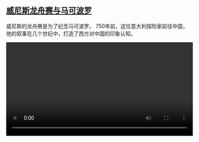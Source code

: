 <!--1734007624000-->
[威尼斯龙舟赛与马可波罗](https://www.dw.com/zh/%E5%A8%81%E5%B0%BC%E6%96%AF%E9%BE%99%E8%88%9F%E8%B5%9B%E4%B8%8E%E9%A9%AC%E5%8F%AF%E6%B3%A2%E7%BD%97/a-71003836)
------

<p>威尼斯的龙舟赛是为了纪念马可波罗。 750年前，这位意大利探险家前往中国，他的叙事在几个世纪中，打造了西方对中国的印象认知。</small></p><video src="https://tvdownloaddw-a.akamaihd.net/Events/mp4/vdt_zh/2024/dwvgchi241209_dwfcchi241209_marcopolo-ltr-wi_01imw_AVC_1280x720.mp4" controls style="width:100%"></video>
